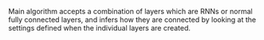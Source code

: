Main algorithm accepts a combination of layers which are RNNs or normal fully connected layers, and infers how they are connected by looking at the settings defined when the individual layers are created.